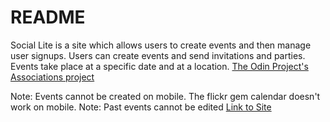 # README
Social Lite is a site which allows users to create events and then manage user signups. Users can create events and send invitations and parties. Events take place at a specific date and at a location. [The Odin Project's Associations project](https://www.theodinproject.com/courses/ruby-on-rails/lessons/associations)

Note: Events cannot be created on mobile. The flickr gem calendar doesn't work on mobile.
Note: Past events cannot be edited
[Link to Site](https://salty-eyrie-33971.herokuapp.com/)